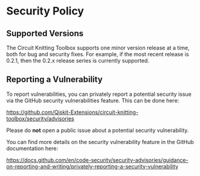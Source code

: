 # Security Policy

## Supported Versions

The Circuit Knitting Toolbox supports one minor version release at a time, both for bug and
security fixes. For example, if the most recent release is 0.2.1, then the 0.2.x
release series is currently supported.

## Reporting a Vulnerability

To report vulnerabilities, you can privately report a potential security issue
via the GitHub security vulnerabilities feature. This can be done here:

https://github.com/Qiskit-Extensions/circuit-knitting-toolbox/security/advisories

Please do **not** open a public issue about a potential security vulnerability.

You can find more details on the security vulnerability feature in the GitHub
documentation here:

https://docs.github.com/en/code-security/security-advisories/guidance-on-reporting-and-writing/privately-reporting-a-security-vulnerability
